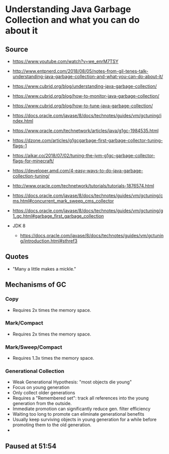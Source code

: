 # Understanding Java Garbage Collection and what you can do about it

## Source

   - https://www.youtube.com/watch?v=we_enrM7TSY  
   - http://www.entpnerd.com/2018/08/05/notes-from-gil-tenes-talk-understanding-java-garbage-collection-and-what-you-can-do-about-it/
   - https://www.cubrid.org/blog/understanding-java-garbage-collection/
   - https://www.cubrid.org/blog/how-to-monitor-java-garbage-collection/
   - https://www.cubrid.org/blog/how-to-tune-java-garbage-collection/
   - https://docs.oracle.com/javase/8/docs/technotes/guides/vm/gctuning/index.html
   - https://www.oracle.com/technetwork/articles/java/g1gc-1984535.html
   - https://dzone.com/articles/g1gcgarbage-first-garbage-collector-tuning-flags-1
   - https://aikar.co/2018/07/02/tuning-the-jvm-g1gc-garbage-collector-flags-for-minecraft/
   - https://developer.amd.com/4-easy-ways-to-do-java-garbage-collection-tuning/  
   - http://www.oracle.com/technetwork/tutorials/tutorials-1876574.html  
   - https://docs.oracle.com/javase/8/docs/technotes/guides/vm/gctuning/cms.html#concurrent_mark_sweep_cms_collector
   - https://docs.oracle.com/javase/8/docs/technotes/guides/vm/gctuning/g1_gc.html#garbage_first_garbage_collection
   
   - JDK 8
      - https://docs.oracle.com/javase/8/docs/technotes/guides/vm/gctuning/introduction.html#sthref3
      
   
## Quotes

   - "Many a little makes a mickle."

## Mechanisms of GC

### Copy
   
   - Requires 2x times the memory space.  

### Mark/Compact

   - Requires 2x times the memory space.  
   
### Mark/Sweep/Compact
   
   - Requires 1.3x times the memory space.  
   
### Generational Collection
  
   - Weak Generational Hypothesis: "most objects die young"  
   - Focus on young generation  
   - Only collect older generations  
   - Requires a "Remembered set": track all references into the young generation from the outside.   
   - Immediate promotion can significantly reduce gen. filter efficiency  
   - Waiting too long to promote can eliminate generational benefits  
   - Usually keep surviving objects in young generation for a while before promoting them to the old generation.  
   - 

## Paused at 51:54

